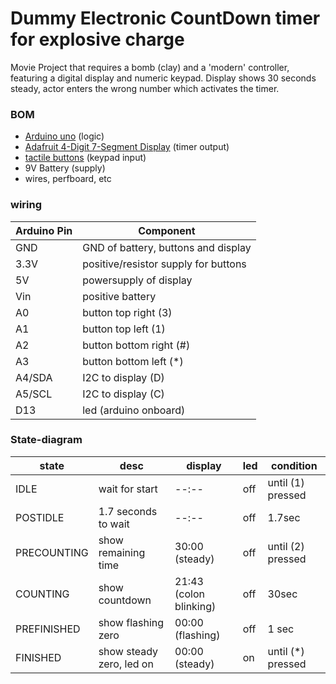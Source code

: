 # Dummy Electronic CountDown timer for explosive charge
Movie Project that requires a bomb (clay) and a 'modern' controller, featuring a digital display and numeric keypad. Display shows 30 seconds steady, actor enters the wrong number which activates the timer.

### BOM
- [Arduino uno](https://docs.arduino.cc/hardware/uno-rev3) (logic)
- [Adafruit 4-Digit 7-Segment Display](https://www.adafruit.com/product/879) (timer output)
- [tactile buttons](https://www.adafruit.com/product/367) (keypad input)
- 9V Battery (supply)
- wires, perfboard, etc

### wiring
| Arduino Pin | Component |
|---|---|
| GND | GND of battery, buttons and display |
| 3.3V | positive/resistor supply for buttons |
| 5V | powersupply of display |
| Vin | positive battery |
| A0 | button top right (3) |
| A1 | button top left (1) |
| A2 | button bottom right (#) |
| A3 | button bottom left (*) |
| A4/SDA  | I2C to display (D) |
| A5/SCL  | I2C to display (C) |
| D13 | led (arduino onboard) |

### State-diagram
|state|desc|display|led|condition|
|---|---|---|---|---|
| IDLE | wait for start |  --:-- | off | until (1) pressed|
| POSTIDLE | 1.7 seconds to wait |  --:-- | off | 1.7sec |
| PRECOUNTING | show remaining time | 30:00 (steady) | off |  until (2) pressed |
| COUNTING | show countdown | 21:43 (colon blinking)| off |  30sec |
| PREFINISHED | show flashing zero | 00:00 (flashing)| off | 1 sec |
| FINISHED | show steady zero, led on |  00:00 (steady)| on | until (*) pressed |
